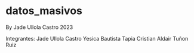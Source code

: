 # datos_masivos

By Jade Ullola Castro
2023


Integrantes: 
Jade Ullola Castro
Yesica Bautista Tapia 
Cristian Aldair Tuñon Ruiz


